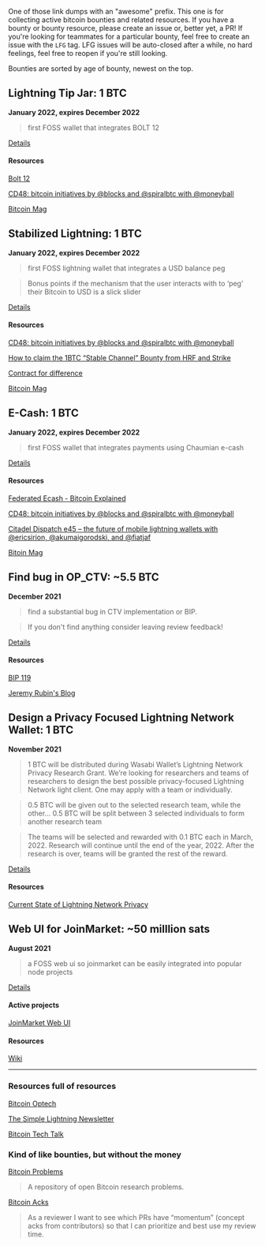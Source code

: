 One of those link dumps with an "awesome" prefix. This one is for collecting active bitcoin bounties and related resources. If you have a bounty or bounty resource, please create an issue or, better yet, a PR! If you're looking for teammates for a particular bounty, feel free to create an issue with the `LFG` tag. LFG issues will be auto-closed after a while, no hard feelings, feel free to reopen if you're still looking.

Bounties are sorted by age of bounty, newest on the top.


## Lightning Tip Jar: 1 BTC
**January 2022, expires December 2022** 

> first FOSS wallet that integrates BOLT 12

[Details](https://hrf.org/strike-hrf-bounty)

#### Resources

[Bolt 12](http://www.bolt12.org)

[CD48: bitcoin initiatives by @blocks and @spiralbtc with @moneyball](https://citadeldispatch.com/cd48/)

[Bitcoin Mag](https://bitcoinmagazine.com/business/hrf-strike-launch-lightning-bounty-in-bitcoin)


## Stabilized Lightning: 1 BTC
**January 2022, expires December 2022** 

> first FOSS lightning wallet that integrates a USD balance peg

> Bonus points if the mechanism that the user interacts with to ‘peg’ their Bitcoin to USD is a slick slider

[Details](https://hrf.org/strike-hrf-bounty)

#### Resources

[CD48: bitcoin initiatives by @blocks and @spiralbtc with @moneyball](https://citadeldispatch.com/cd48/)

[How to claim the 1BTC “Stable Channel” Bounty from HRF and Strike](https://suredbits.com/how-to-claim-the-1btc-stable-channel-bounty-from-hrf-and-strike/)

[Contract for difference](https://en.wikipedia.org/wiki/Contract_for_difference)

[Bitcoin Mag](https://bitcoinmagazine.com/business/hrf-strike-launch-lightning-bounty-in-bitcoin)

## E-Cash: 1 BTC
**January 2022, expires December 2022** 

> first FOSS wallet that integrates payments using Chaumian e-cash

[Details](https://hrf.org/strike-hrf-bounty)

#### Resources

[Federated Ecash - Bitcoin Explained](https://www.youtube.com/watch?v=alyYNIX0m3o)

[CD48: bitcoin initiatives by @blocks and @spiralbtc with @moneyball](https://citadeldispatch.com/cd48/)

[Citadel Dispatch e45 – the future of mobile lightning wallets with @ericsirion, @akumaigorodski, and @fiatjaf](https://citadeldispatch.com/cd45/)

[Bitoin Mag](https://bitcoinmagazine.com/business/hrf-strike-launch-lightning-bounty-in-bitcoin)


## Find bug in OP_CTV: ~5.5 BTC
**December 2021**

> find a substantial bug in CTV implementation or BIP.

> If you don't find anything consider leaving review feedback!

[Details](https://twitter.com/JeremyRubin/status/1476007963403767808)

#### Resources

[BIP 119](https://github.com/bitcoin/bips/blob/master/bip-0119.mediawiki)

[Jeremy Rubin's Blog](https://rubin.io/blog/)


## Design a Privacy Focused Lightning Network Wallet: 1 BTC
**November 2021**

> 1 BTC will be distributed during Wasabi Wallet’s Lightning Network Privacy Research Grant. We’re looking for researchers and teams of researchers to design the best possible privacy-focused Lightning Network light client. One may apply with a team or individually.

> 0.5 BTC will be given out to the selected research team, while the other...
> 0.5 BTC will be split between 3 selected individuals to form another research team

> The teams will be selected and rewarded with 0.1 BTC each in March, 2022. Research will continue until the end of the year, 2022. After the research is over, teams will be granted the rest of the reward.

[Details](https://blog.wasabiwallet.io/1-btc-ln-privacy-grant/)

#### Resources

[Current State of Lightning Network Privacy](https://abytesjourney.com/lightning-privacy/)


## Web UI for JoinMarket: ~50 milllion sats
**August 2021**

> a FOSS web ui so joinmarket can be easily integrated into popular node projects

[Details](https://github.com/JoinMarket-Org/joinmarket-clientserver/issues/978#issuecomment-919254929)

#### Active projects
[JoinMarket Web UI](https://github.com/joinmarket-webui/joinmarket-webui)

#### Resources 
[Wiki](https://github.com/joinmarket-webui/joinmarket-webui/wiki)


---

### Resources full of resources

[Bitcoin Optech](https://bitcoinops.org)

[The Simple Lightning Newsletter](https://simplelightning.com)

[Bitcoin Tech Talk](https://jimmysong.substack.com)


### Kind of like bounties, but without the money

[Bitcoin Problems](https://bitcoinproblems.org)

> A repository of open Bitcoin research problems.

[Bitcoin Acks](https://bitcoinacks.com)

> As a reviewer I want to see which PRs have “momentum” (concept acks from contributors) so that I can prioritize and best use my review time.